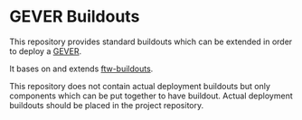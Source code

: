 # GEVER Buildouts

This repository provides standard buildouts which can be extended in order to
deploy a [GEVER](https://github.com/4teamwork/opengever.core).

It bases on and extends
[ftw-buildouts](https://github.com/4teamwork/ftw-buildouts).

This repository does not contain actual deployment buildouts but only components
which can be put together to have buildout.
Actual deployment buildouts should be placed in the project repository.

